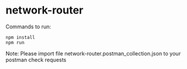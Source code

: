 # network-router

Commands to run:

```
npm install
npm run
```

Note: Please import file network-router.postman_collection.json to your postman check requests
